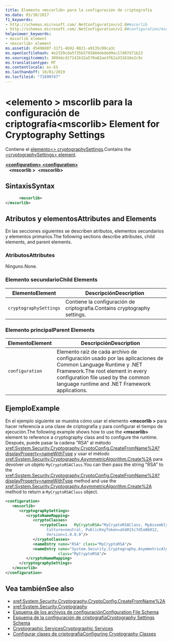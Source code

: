 ```yaml
---
title: Elemento <mscorlib> para la configuración de criptografía
ms.date: 03/30/2017
f1_keywords:
- http://schemas.microsoft.com/.NetConfiguration/v2.0#mscorlib
- http://schemas.microsoft.com/.NetConfiguration/v2.0#configuration/mscorlib
helpviewer_keywords:
- mscorlib element
- <mscorlib> element
ms.assetid: d549668f-31f1-4b92-8021-a9135c09ca3c
ms.openlocfilehash: 4e2159cda5f35b5795804dede09ec17d07d71b23
ms.sourcegitcommit: 3094dcd17141b32a570a82ae3f62a331616e2c9c
ms.translationtype: MT
ms.contentlocale: es-ES
ms.lasthandoff: 10/01/2019
ms.locfileid: "71699747"
---
```

# <a name="mscorlib-element-for-cryptography-settings"></a><span data-ttu-id="a5488-102">\<elemento > mscorlib para la configuración de criptografía</span><span class="sxs-lookup"><span data-stu-id="a5488-102">\<mscorlib> Element for Cryptography Settings</span></span>
<span data-ttu-id="a5488-103">Contiene el [elemento\<> cryptographySettings](cryptographysettings-element.md).</span><span class="sxs-lookup"><span data-stu-id="a5488-103">Contains the [\<cryptographySettings> element](cryptographysettings-element.md).</span></span>  
  
[<span data-ttu-id="a5488-104"> **\<configuration>** </span><span class="sxs-lookup"><span data-stu-id="a5488-104">**\<configuration>**</span></span>](../configuration-element.md)  
<span data-ttu-id="a5488-105">&nbsp;&nbsp; **\<mscorlib >**</span><span class="sxs-lookup"><span data-stu-id="a5488-105">&nbsp;&nbsp;**\<mscorlib>**</span></span>  
  
## <a name="syntax"></a><span data-ttu-id="a5488-106">Sintaxis</span><span class="sxs-lookup"><span data-stu-id="a5488-106">Syntax</span></span>  
  
```xml  
      <mscorlib>   
</mscorlib>  
```  
  
## <a name="attributes-and-elements"></a><span data-ttu-id="a5488-107">Atributos y elementos</span><span class="sxs-lookup"><span data-stu-id="a5488-107">Attributes and Elements</span></span>  
 <span data-ttu-id="a5488-108">En las secciones siguientes se describen atributos, elementos secundarios y elementos primarios.</span><span class="sxs-lookup"><span data-stu-id="a5488-108">The following sections describe attributes, child elements, and parent elements.</span></span>  
  
### <a name="attributes"></a><span data-ttu-id="a5488-109">Atributos</span><span class="sxs-lookup"><span data-stu-id="a5488-109">Attributes</span></span>  
 <span data-ttu-id="a5488-110">Ninguno.</span><span class="sxs-lookup"><span data-stu-id="a5488-110">None.</span></span>  
  
### <a name="child-elements"></a><span data-ttu-id="a5488-111">Elemento secundario</span><span class="sxs-lookup"><span data-stu-id="a5488-111">Child Elements</span></span>  
  
|<span data-ttu-id="a5488-112">Elemento</span><span class="sxs-lookup"><span data-stu-id="a5488-112">Element</span></span>|<span data-ttu-id="a5488-113">Descripción</span><span class="sxs-lookup"><span data-stu-id="a5488-113">Description</span></span>|  
|-------------|-----------------|  
|`cryptographySettings`|<span data-ttu-id="a5488-114">Contiene la configuración de criptografía.</span><span class="sxs-lookup"><span data-stu-id="a5488-114">Contains cryptography settings.</span></span>|  
  
### <a name="parent-elements"></a><span data-ttu-id="a5488-115">Elemento principal</span><span class="sxs-lookup"><span data-stu-id="a5488-115">Parent Elements</span></span>  
  
|<span data-ttu-id="a5488-116">Elemento</span><span class="sxs-lookup"><span data-stu-id="a5488-116">Element</span></span>|<span data-ttu-id="a5488-117">Descripción</span><span class="sxs-lookup"><span data-stu-id="a5488-117">Description</span></span>|  
|-------------|-----------------|  
|`configuration`|<span data-ttu-id="a5488-118">Elemento raíz de cada archivo de configuración usado por las aplicaciones de Common Language Runtime y .NET Framework.</span><span class="sxs-lookup"><span data-stu-id="a5488-118">The root element in every configuration file used by the common language runtime and .NET Framework applications.</span></span>|  
  
## <a name="example"></a><span data-ttu-id="a5488-119">Ejemplo</span><span class="sxs-lookup"><span data-stu-id="a5488-119">Example</span></span>  
 <span data-ttu-id="a5488-120">En el ejemplo siguiente se muestra cómo usar el elemento **\<mscorlib >** para hacer referencia a una clase de criptografía y para configurar el tiempo de ejecución.</span><span class="sxs-lookup"><span data-stu-id="a5488-120">The following example shows how to use the **\<mscorlib>** element to reference a cryptography class and to configure the runtime.</span></span> <span data-ttu-id="a5488-121">Después, puede pasar la cadena "RSA" al método <xref:System.Security.Cryptography.CryptoConfig.CreateFromName%2A?displayProperty=nameWithType> y usar el método <xref:System.Security.Cryptography.AsymmetricAlgorithm.Create%2A> para devolver un objeto `MyCryptoRSAClass`.</span><span class="sxs-lookup"><span data-stu-id="a5488-121">You can then pass the string "RSA" to the <xref:System.Security.Cryptography.CryptoConfig.CreateFromName%2A?displayProperty=nameWithType> method and use the <xref:System.Security.Cryptography.AsymmetricAlgorithm.Create%2A> method to return a `MyCryptoRSAClass` object.</span></span>  
  
```xml  
<configuration>  
   <mscorlib>  
      <cryptographySettings>  
         <cryptoNameMapping>  
            <cryptoClasses>  
               <cryptoClass   MyCryptoRSA="MyCryptoRSAClass, MyAssembly  
                  Culture=neutral, PublicKeyToken=a5d015c7d5a0b012,  
                  Version=1.0.0.0"/>  
            </cryptoClasses>  
            <nameEntry name="RSA" class="MyCryptoRSA"/>  
            <nameEntry name="System.Security.Cryptography.AsymmetricAlgorithm"  
                       class="MyCryptoRSA"/>  
         </cryptoNameMapping>  
      </cryptographySettings>  
   </mscorlib>  
</configuration>  
```  
  
## <a name="see-also"></a><span data-ttu-id="a5488-122">Vea también</span><span class="sxs-lookup"><span data-stu-id="a5488-122">See also</span></span>

- <xref:System.Security.Cryptography.CryptoConfig.CreateFromName%2A>
- <xref:System.Security.Cryptography>
- [<span data-ttu-id="a5488-123">Esquema de los archivos de configuración</span><span class="sxs-lookup"><span data-stu-id="a5488-123">Configuration File Schema</span></span>](../index.md)
- [<span data-ttu-id="a5488-124">Esquema de la configuración de criptografía</span><span class="sxs-lookup"><span data-stu-id="a5488-124">Cryptography Settings Schema</span></span>](index.md)
- [<span data-ttu-id="a5488-125">Cryptographic Services</span><span class="sxs-lookup"><span data-stu-id="a5488-125">Cryptographic Services</span></span>](../../../../standard/security/cryptographic-services.md)
- [<span data-ttu-id="a5488-126">Configurar clases de criptografía</span><span class="sxs-lookup"><span data-stu-id="a5488-126">Configuring Cryptography Classes</span></span>](../../configure-cryptography-classes.md)
